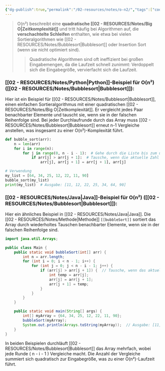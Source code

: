 ```yaml
---
{"dg-publish":true,"permalink":"/02-resources/notes/o-n2/","tags":["code/time-complexity","code/python","code/java"],"noteIcon":"","updated":"2024-10-31T22:43:49.001+01:00"}
---
```


<style> .container {font-family: sans-serif; text-align: center;} .button-wrapper button {z-index: 1;height: 40px; width: 100px; margin: 10px;padding: 5px;} .excalidraw .App-menu_top .buttonList { display: flex;} .excalidraw-wrapper { height: 800px; margin: 50px; position: relative;} :root[dir="ltr"] .excalidraw .layer-ui__wrapper .zen-mode-transition.App-menu_bottom--transition-left {transform: none;} </style><script src="https://cdn.jsdelivr.net/npm/react@17/umd/react.production.min.js"></script><script src="https://cdn.jsdelivr.net/npm/react-dom@17/umd/react-dom.production.min.js"></script><script type="text/javascript" src="https://cdn.jsdelivr.net/npm/@excalidraw/excalidraw@0/dist/excalidraw.production.min.js"></script><div id="O(n²)_2024-10-31_2053.01.excalidraw.md1"></div><script>(function(){const InitialData={"type":"excalidraw","version":2,"source":"https://github.com/zsviczian/obsidian-excalidraw-plugin/releases/tag/2.5.2","elements":[{"type":"line","version":86,"versionNonce":1451582400,"index":"a0","isDeleted":false,"id":"vSHiz2sf8Nl_92z7qZKHz","fillStyle":"solid","strokeWidth":4,"strokeStyle":"solid","roughness":2,"opacity":100,"angle":0,"x":-496.74055497858546,"y":-451.9179678509385,"strokeColor":"#1e1e1e","backgroundColor":"transparent","width":3,"height":573,"seed":333824064,"groupIds":[],"frameId":null,"roundness":{"type":2},"boundElements":[],"updated":1730404383039,"link":null,"locked":false,"startBinding":null,"endBinding":null,"lastCommittedPoint":null,"startArrowhead":null,"endArrowhead":null,"points":[[0,0],[3,573]]},{"type":"line","version":133,"versionNonce":1872948160,"index":"a1","isDeleted":false,"id":"7ifeX2HmrN0ecORr1EoO9","fillStyle":"solid","strokeWidth":4,"strokeStyle":"solid","roughness":2,"opacity":100,"angle":0,"x":-492.74055497858546,"y":123.08203214906155,"strokeColor":"#1e1e1e","backgroundColor":"transparent","width":722,"height":10,"seed":1237563456,"groupIds":[],"frameId":null,"roundness":{"type":2},"boundElements":[],"updated":1730404383039,"link":null,"locked":false,"startBinding":null,"endBinding":null,"lastCommittedPoint":null,"startArrowhead":null,"endArrowhead":null,"points":[[0,0],[722,-10]]},{"type":"line","version":89,"versionNonce":466580416,"index":"a2","isDeleted":false,"id":"Bf9SQ7g-_i1oJrgHmKYwl","fillStyle":"solid","strokeWidth":4,"strokeStyle":"solid","roughness":2,"opacity":100,"angle":0,"x":-518.7405549785855,"y":-416.9179678509385,"strokeColor":"#1e1e1e","backgroundColor":"transparent","width":19,"height":35,"seed":19050560,"groupIds":[],"frameId":null,"roundness":{"type":2},"boundElements":[],"updated":1730404383039,"link":null,"locked":false,"startBinding":null,"endBinding":null,"lastCommittedPoint":null,"startArrowhead":null,"endArrowhead":null,"points":[[0,0],[19,-35]]},{"type":"line","version":28,"versionNonce":556465088,"index":"a3","isDeleted":false,"id":"ezvOr8VAOYzM20KI8E7Md","fillStyle":"solid","strokeWidth":4,"strokeStyle":"solid","roughness":2,"opacity":100,"angle":0,"x":-496.74055497858546,"y":-450.9179678509385,"strokeColor":"#1e1e1e","backgroundColor":"transparent","width":16,"height":24,"seed":1642244160,"groupIds":[],"frameId":null,"roundness":{"type":2},"boundElements":[],"updated":1730404383039,"link":null,"locked":false,"startBinding":null,"endBinding":null,"lastCommittedPoint":null,"startArrowhead":null,"endArrowhead":null,"points":[[0,0],[16,24]]},{"type":"line","version":8,"versionNonce":30770112,"index":"a4","isDeleted":false,"id":"GcIq8XqKUhnmCH4CKBhf4","fillStyle":"solid","strokeWidth":4,"strokeStyle":"solid","roughness":2,"opacity":100,"angle":0,"x":228.25944502141454,"y":111.08203214906155,"strokeColor":"#1e1e1e","backgroundColor":"transparent","width":25,"height":11,"seed":400793664,"groupIds":[],"frameId":null,"roundness":{"type":2},"boundElements":[],"updated":1730404383039,"link":null,"locked":false,"startBinding":null,"endBinding":null,"lastCommittedPoint":null,"startArrowhead":null,"endArrowhead":null,"points":[[0,0],[-25,-11]]},{"type":"line","version":14,"versionNonce":2079263680,"index":"a5","isDeleted":false,"id":"bmksIX8GRuaW6b8dFsWE8","fillStyle":"solid","strokeWidth":4,"strokeStyle":"solid","roughness":2,"opacity":100,"angle":0,"x":229.25944502141454,"y":113.08203214906155,"strokeColor":"#1e1e1e","backgroundColor":"transparent","width":20,"height":14,"seed":1392875584,"groupIds":[],"frameId":null,"roundness":{"type":2},"boundElements":[],"updated":1730404383039,"link":null,"locked":false,"startBinding":null,"endBinding":null,"lastCommittedPoint":null,"startArrowhead":null,"endArrowhead":null,"points":[[0,0],[-20,14]]},{"type":"text","version":97,"versionNonce":137752640,"index":"a6","isDeleted":false,"id":"s31dIkCJ","fillStyle":"solid","strokeWidth":4,"strokeStyle":"solid","roughness":2,"opacity":100,"angle":0,"x":-201.74055497858546,"y":123.08203214906155,"strokeColor":"#1e1e1e","backgroundColor":"transparent","width":166.18069458007812,"height":37.800000000000004,"seed":1193840704,"groupIds":[],"frameId":null,"roundness":null,"boundElements":[],"updated":1730404383040,"link":null,"locked":false,"fontSize":28,"fontFamily":6,"text":"Input Size (n)","rawText":"Input Size (n)","textAlign":"left","verticalAlign":"top","containerId":null,"originalText":"Input Size (n)","autoResize":true,"lineHeight":1.35},{"type":"text","version":112,"versionNonce":848311232,"index":"a7","isDeleted":false,"id":"QVqbB8HT","fillStyle":"solid","strokeWidth":4,"strokeStyle":"solid","roughness":2,"opacity":100,"angle":4.723593972811037,"x":-565.2462705162005,"y":-264.4181136723078,"strokeColor":"#1e1e1e","backgroundColor":"transparent","width":63.63618469238281,"height":37.800000000000004,"seed":741115968,"groupIds":[],"frameId":null,"roundness":null,"boundElements":[],"updated":1730404383040,"link":null,"locked":false,"fontSize":28,"fontFamily":6,"text":"Time","rawText":"Time","textAlign":"left","verticalAlign":"top","containerId":null,"originalText":"Time","autoResize":true,"lineHeight":1.35},{"type":"arrow","version":269,"versionNonce":1407244352,"index":"aC","isDeleted":false,"id":"fIaqzkm0oBxH7iOlpj82t","fillStyle":"solid","strokeWidth":4,"strokeStyle":"solid","roughness":0,"opacity":100,"angle":0,"x":-490.0474137931034,"y":119.82893318965517,"strokeColor":"#2f9e44","backgroundColor":"transparent","width":436.551724137931,"height":514.4827586206895,"seed":2114936896,"groupIds":[],"frameId":null,"roundness":{"type":2},"boundElements":[],"updated":1730404383040,"link":null,"locked":false,"startBinding":null,"endBinding":null,"lastCommittedPoint":null,"startArrowhead":null,"endArrowhead":"arrow","points":[[0,0],[304.13793103448273,-269.6551724137931],[436.551724137931,-514.4827586206895]]},{"type":"text","version":106,"versionNonce":2036845504,"index":"aD","isDeleted":false,"id":"DAdLNYvE","fillStyle":"solid","strokeWidth":4,"strokeStyle":"solid","roughness":0,"opacity":100,"angle":5.237953054781757,"x":-148.3492541584875,"y":-336.5334267072389,"strokeColor":"#2f9e44","backgroundColor":"transparent","width":78.56085205078125,"height":21.6,"seed":2109298752,"groupIds":[],"frameId":null,"roundness":null,"boundElements":[],"updated":1730404383040,"link":"[[O(n²)\|O(n²)]]","locked":false,"fontSize":16,"fontFamily":6,"text":"📍[[O(n²)\|O(n²)]]","rawText":"[[O(n²)\|O(n²)]]","textAlign":"left","verticalAlign":"top","containerId":null,"originalText":"📍[[O(n²)\|O(n²)]]","autoResize":true,"lineHeight":1.35},{"type":"arrow","version":115,"versionNonce":1769590848,"index":"a8","isDeleted":true,"id":"Hrvxjg_7zv2B-QMKtxGhl","fillStyle":"solid","strokeWidth":4,"strokeStyle":"solid","roughness":0,"opacity":100,"angle":0,"x":-491.3612446337579,"y":116.18548042492364,"strokeColor":"#2f9e44","backgroundColor":"transparent","width":684,"height":13,"seed":1039237184,"groupIds":[],"frameId":null,"roundness":{"type":2},"boundElements":[],"updated":1730404418579,"link":null,"locked":false,"startBinding":null,"endBinding":null,"lastCommittedPoint":null,"startArrowhead":null,"endArrowhead":"arrow","points":[[0,0],[684,-13]]},{"type":"text","version":91,"versionNonce":770196416,"index":"a9","isDeleted":true,"id":"vEXZ3mIc","fillStyle":"solid","strokeWidth":4,"strokeStyle":"solid","roughness":2,"opacity":100,"angle":0,"x":89.98358295244896,"y":77.80617008009608,"strokeColor":"#2f9e44","backgroundColor":"transparent","width":62.496826171875,"height":21.6,"seed":1012365376,"groupIds":[],"frameId":null,"roundness":null,"boundElements":[],"updated":1730404417801,"link":"[[O1\|O1]]","locked":false,"fontSize":16,"fontFamily":6,"text":"📍[[O1\|O1]]","rawText":"[[O1\|O1]]","textAlign":"left","verticalAlign":"top","containerId":null,"originalText":"📍[[O1\|O1]]","autoResize":true,"lineHeight":1.35},{"type":"arrow","version":244,"versionNonce":1229658176,"index":"aA","isDeleted":true,"id":"RWCCwK9NHj8C_dI5mGjAt","fillStyle":"solid","strokeWidth":4,"strokeStyle":"solid","roughness":0,"opacity":100,"angle":0,"x":-490.0474137931034,"y":119.13927801724134,"strokeColor":"#1971c2","backgroundColor":"transparent","width":701.3793103448274,"height":295.1724137931034,"seed":1799254080,"groupIds":[],"frameId":null,"roundness":{"type":2},"boundElements":[],"updated":1730404414092,"link":null,"locked":false,"startBinding":null,"endBinding":null,"lastCommittedPoint":null,"startArrowhead":null,"endArrowhead":"arrow","points":[[0,0],[701.3793103448274,-295.1724137931034]]},{"type":"text","version":154,"versionNonce":379419584,"index":"aB","isDeleted":true,"id":"HYI759Su","fillStyle":"solid","strokeWidth":4,"strokeStyle":"solid","roughness":0,"opacity":100,"angle":5.826417420157298,"x":95.12954402128969,"y":-173.15075977271073,"strokeColor":"#1971c2","backgroundColor":"transparent","width":72.4808349609375,"height":21.6,"seed":310798400,"groupIds":[],"frameId":null,"roundness":null,"boundElements":[],"updated":1730404413245,"link":"[[O(n)\|O(n)]]","locked":false,"fontSize":16,"fontFamily":6,"text":"📍[[O(n)\|O(n)]]","rawText":"[[O(n)\|O(n)]]","textAlign":"left","verticalAlign":"top","containerId":null,"originalText":"📍[[O(n)\|O(n)]]","autoResize":true,"lineHeight":1.35},{"type":"arrow","version":335,"versionNonce":1509259328,"index":"aE","isDeleted":true,"id":"uNk61i6rdd3b1mpBI-2IO","fillStyle":"solid","strokeWidth":4,"strokeStyle":"solid","roughness":0,"opacity":100,"angle":0,"x":-487.28879310344826,"y":117.07031249999994,"strokeColor":"#1e1e1e","backgroundColor":"transparent","width":331.0344827586206,"height":526.206896551724,"seed":1701072960,"groupIds":[],"frameId":null,"roundness":{"type":2},"boundElements":[],"updated":1730404407336,"link":null,"locked":false,"startBinding":null,"endBinding":null,"lastCommittedPoint":null,"startArrowhead":null,"endArrowhead":"arrow","points":[[0,0],[236.55172413793093,-315.8620689655172],[331.0344827586206,-526.206896551724]]},{"type":"text","version":106,"versionNonce":2091981760,"index":"aF","isDeleted":true,"id":"7Tn9boys","fillStyle":"solid","strokeWidth":4,"strokeStyle":"solid","roughness":0,"opacity":100,"angle":5.181153299986048,"x":-261.97224553399883,"y":-306.78594705349707,"strokeColor":"#1e1e1e","backgroundColor":"transparent","width":78.56085205078125,"height":21.6,"seed":217073728,"groupIds":[],"frameId":null,"roundness":null,"boundElements":[],"updated":1730404406624,"link":"[[O(n³)\|O(n³)]]","locked":false,"fontSize":16,"fontFamily":6,"text":"📍[[O(n³)\|O(n³)]]","rawText":"[[O(n³)\|O(n³)]]","textAlign":"left","verticalAlign":"top","containerId":null,"originalText":"📍[[O(n³)\|O(n³)]]","autoResize":true,"lineHeight":1.35},{"type":"arrow","version":452,"versionNonce":1990977600,"index":"aG","isDeleted":true,"id":"-wRaBIx8hIYNnxdxY63YE","fillStyle":"solid","strokeWidth":4,"strokeStyle":"solid","roughness":0,"opacity":100,"angle":0,"x":-487.9784482758621,"y":118.44962284482762,"strokeColor":"#e03131","backgroundColor":"transparent","width":704.1379310344827,"height":154.4827586206897,"seed":1346191424,"groupIds":[],"frameId":null,"roundness":{"type":2},"boundElements":[],"updated":1730404416801,"link":null,"locked":false,"startBinding":null,"endBinding":null,"lastCommittedPoint":null,"startArrowhead":null,"endArrowhead":"arrow","points":[[0,0],[217.9310344827586,-125.5172413793104],[704.1379310344827,-154.4827586206897]]},{"type":"text","version":130,"versionNonce":1321053120,"index":"aH","isDeleted":true,"id":"ZjiK5k7P","fillStyle":"solid","strokeWidth":4,"strokeStyle":"solid","roughness":0,"opacity":100,"angle":0,"x":87.61268472906386,"y":-64.18584513546801,"strokeColor":"#e03131","backgroundColor":"transparent","width":99.79289245605469,"height":21.6,"seed":254490688,"groupIds":[],"frameId":null,"roundness":null,"boundElements":[],"updated":1730404416120,"link":"[[O(log n)\|O(log n)]]","locked":false,"fontSize":16,"fontFamily":6,"text":"📍[[O(log n)\|O(log n)]]","rawText":"[[O(log n)\|O(log n)]]","textAlign":"left","verticalAlign":"top","containerId":null,"originalText":"📍[[O(log n)\|O(log n)]]","autoResize":true,"lineHeight":1.35},{"type":"arrow","version":503,"versionNonce":695742528,"index":"aI","isDeleted":true,"id":"BnJQ6hk7Bem6SQvqz9GC6","fillStyle":"solid","strokeWidth":4,"strokeStyle":"solid","roughness":0,"opacity":100,"angle":0,"x":-486.59913793103453,"y":115.69100215517238,"strokeColor":"#f08c00","backgroundColor":"transparent","width":640.6896551724138,"height":431.03448275862064,"seed":765079616,"groupIds":[],"frameId":null,"roundness":{"type":2},"boundElements":[],"updated":1730404412527,"link":null,"locked":false,"startBinding":null,"endBinding":null,"lastCommittedPoint":null,"startArrowhead":null,"endArrowhead":"arrow","points":[[0,0],[321.3793103448275,-114.4827586206896],[640.6896551724138,-431.03448275862064]]},{"type":"text","version":109,"versionNonce":2129126336,"index":"aJ","isDeleted":true,"id":"OYN1kGMc","fillStyle":"solid","strokeWidth":4,"strokeStyle":"solid","roughness":0,"opacity":100,"angle":5.494143481980993,"x":24.208380605348566,"y":-276.5782647511142,"strokeColor":"#f08c00","backgroundColor":"transparent","width":113.12092590332031,"height":21.6,"seed":325724224,"groupIds":[],"frameId":null,"roundness":null,"boundElements":[],"updated":1730404411772,"link":"[[02 - RESOURCES/Notes/O(n log n)\|O(n log n)]]","locked":false,"fontSize":16,"fontFamily":6,"text":"📍[[02 - RESOURCES/Notes/O(n log n)\|O(n log n)]]","rawText":"[[02 - RESOURCES/Notes/O(n log n)\|O(n log n)]]","textAlign":"left","verticalAlign":"top","containerId":null,"originalText":"📍[[02 - RESOURCES/Notes/O(n log n)\|O(n log n)]]","autoResize":true,"lineHeight":1.35},{"type":"arrow","version":193,"versionNonce":491893696,"index":"aK","isDeleted":true,"id":"i_sfXEqdc9Yinqj5081Oe","fillStyle":"solid","strokeWidth":4,"strokeStyle":"solid","roughness":0,"opacity":100,"angle":0,"x":-482.46120689655174,"y":112.24272629310343,"strokeColor":"#e03131","backgroundColor":"transparent","width":213.1034482758621,"height":533.7931034482758,"seed":746266688,"groupIds":[],"frameId":null,"roundness":{"type":2},"boundElements":[],"updated":1730404408236,"link":null,"locked":false,"startBinding":null,"endBinding":null,"lastCommittedPoint":null,"startArrowhead":null,"endArrowhead":"arrow","points":[[0,0],[161.37931034482756,-277.24137931034477],[213.1034482758621,-533.7931034482758]]},{"type":"text","version":95,"versionNonce":1483563072,"index":"aL","isDeleted":true,"id":"88rZy5R4","fillStyle":"solid","strokeWidth":4,"strokeStyle":"solid","roughness":0,"opacity":100,"angle":4.85990474664134,"x":-342.31280099641276,"y":-354.7311854317358,"strokeColor":"#e03131","backgroundColor":"transparent","width":77.9678955078125,"height":21.6,"seed":1756174400,"groupIds":[],"frameId":null,"roundness":null,"boundElements":[],"updated":1730404408748,"link":"[[02 - RESOURCES/Notes/O(2ⁿ)\|O(2ⁿ)]]","locked":false,"fontSize":16,"fontFamily":6,"text":"📍[[02 - RESOURCES/Notes/O(2ⁿ)\|O(2ⁿ)]]","rawText":"[[02 - RESOURCES/Notes/O(2ⁿ)\|O(2ⁿ)]]","textAlign":"left","verticalAlign":"top","containerId":null,"originalText":"📍[[02 - RESOURCES/Notes/O(2ⁿ)\|O(2ⁿ)]]","autoResize":true,"lineHeight":1.35},{"type":"arrow","version":95,"versionNonce":1544439872,"index":"aM","isDeleted":true,"id":"84hGoCmzGDG6sbF3UqWLZ","fillStyle":"solid","strokeWidth":4,"strokeStyle":"solid","roughness":0,"opacity":100,"angle":0,"x":-482.46120689655174,"y":115.69100215517238,"strokeColor":"#f08c00","backgroundColor":"transparent","width":76.55172413793105,"height":557.9310344827586,"seed":1004539968,"groupIds":[],"frameId":null,"roundness":{"type":2},"boundElements":[],"updated":1730404410595,"link":null,"locked":false,"startBinding":null,"endBinding":null,"lastCommittedPoint":null,"startArrowhead":null,"endArrowhead":"arrow","points":[[0,0],[59.31034482758622,-277.24137931034477],[76.55172413793105,-557.9310344827586]]},{"type":"text","version":128,"versionNonce":966347712,"index":"aN","isDeleted":true,"id":"Clb2mD5U","fillStyle":"solid","strokeWidth":4,"strokeStyle":"solid","roughness":0,"opacity":100,"angle":4.8159130645368435,"x":-464.9226994827751,"y":-370.5744948633648,"strokeColor":"#f08c00","backgroundColor":"transparent","width":76.25685119628906,"height":21.6,"seed":502532160,"groupIds":[],"frameId":null,"roundness":null,"boundElements":[],"updated":1730404409733,"link":"[[02 - RESOURCES/Notes/O(n!)\|O(n!)]]","locked":false,"fontSize":16,"fontFamily":6,"text":"📍[[02 - RESOURCES/Notes/O(n!)\|O(n!)]]","rawText":"[[02 - RESOURCES/Notes/O(n!)\|O(n!)]]","textAlign":"left","verticalAlign":"top","containerId":null,"originalText":"📍[[02 - RESOURCES/Notes/O(n!)\|O(n!)]]","autoResize":true,"lineHeight":1.35},{"type":"arrow","version":122,"versionNonce":136773696,"index":"aO","isDeleted":true,"id":"V6LlzojgXPX8Cm3Gxs3Zu","fillStyle":"solid","strokeWidth":4,"strokeStyle":"solid","roughness":0,"opacity":100,"angle":0,"x":-484.53017241379314,"y":116.38065732758622,"strokeColor":"#1e1e1e","backgroundColor":"transparent","width":702.7586206896551,"height":224.82758620689657,"seed":180944960,"groupIds":[],"frameId":null,"roundness":{"type":2},"boundElements":[],"updated":1730404415452,"link":null,"locked":false,"startBinding":null,"endBinding":null,"lastCommittedPoint":null,"startArrowhead":null,"endArrowhead":"arrow","points":[[0,0],[702.7586206896551,-224.82758620689657]]},{"type":"text","version":85,"versionNonce":639243200,"index":"aP","isDeleted":true,"id":"1vrutgId","fillStyle":"solid","strokeWidth":4,"strokeStyle":"solid","roughness":0,"opacity":100,"angle":6.029878855035,"x":97.67209961326921,"y":-109.468996825646,"strokeColor":"#1e1e1e","backgroundColor":"transparent","width":81.2620849609375,"height":21.6,"seed":37681216,"groupIds":[],"frameId":null,"roundness":null,"boundElements":[],"updated":1730404414893,"link":"[[02 - RESOURCES/Notes/O(√n)\|O(√n)]]","locked":false,"fontSize":16,"fontFamily":6,"text":"📍[[02 - RESOURCES/Notes/O(√n)\|O(√n)]]","rawText":"[[02 - RESOURCES/Notes/O(√n)\|O(√n)]]","textAlign":"left","verticalAlign":"top","containerId":null,"originalText":"📍[[02 - RESOURCES/Notes/O(√n)\|O(√n)]]","autoResize":true,"lineHeight":1.35}],"appState":{"theme":"dark","viewBackgroundColor":"#ffffff","currentItemStrokeColor":"#1e1e1e","currentItemBackgroundColor":"transparent","currentItemFillStyle":"solid","currentItemStrokeWidth":2,"currentItemStrokeStyle":"solid","currentItemRoughness":1,"currentItemOpacity":100,"currentItemFontFamily":5,"currentItemFontSize":20,"currentItemTextAlign":"left","currentItemStartArrowhead":null,"currentItemEndArrowhead":"arrow","currentItemArrowType":"round","scrollX":572.4539473684209,"scrollY":598.5563322368422,"zoom":{"value":0.95},"currentItemRoundness":"round","gridSize":20,"gridStep":5,"gridModeEnabled":false,"gridColor":{"Bold":"rgba(217, 217, 217, 0.5)","Regular":"rgba(230, 230, 230, 0.5)"},"currentStrokeOptions":null,"frameRendering":{"enabled":true,"clip":true,"name":true,"outline":true},"objectsSnapModeEnabled":false,"activeTool":{"type":"selection","customType":null,"locked":false,"lastActiveTool":null}},"files":{}};InitialData.scrollToContent=true;App=()=>{const e=React.useRef(null),t=React.useRef(null),[n,i]=React.useState({width:void 0,height:void 0});return React.useEffect(()=>{i({width:t.current.getBoundingClientRect().width,height:t.current.getBoundingClientRect().height});const e=()=>{i({width:t.current.getBoundingClientRect().width,height:t.current.getBoundingClientRect().height})};return window.addEventListener("resize",e),()=>window.removeEventListener("resize",e)},[t]),React.createElement(React.Fragment,null,React.createElement("div",{className:"excalidraw-wrapper",ref:t},React.createElement(ExcalidrawLib.Excalidraw,{ref:e,width:n.width,height:n.height,initialData:InitialData,viewModeEnabled:!0,zenModeEnabled:!0,gridModeEnabled:!1})))},excalidrawWrapper=document.getElementById("O(n²)_2024-10-31_2053.01.excalidraw.md1");ReactDOM.render(React.createElement(App),excalidrawWrapper);})();</script>
>O(n²) beschreibt eine **quadratische [[02 - RESOURCES/Notes/Big O\|Zeitkomplexität]]** und tritt häufig bei Algorithmen auf, die **verschachtelte Schleifen** enthalten, wie etwa bei vielen Sortieralgorithmen wie [[02 - RESOURCES/Notes/Bubblesort\|Bubblesort]] oder Insertion Sort (wenn sie nicht optimiert sind). 
>>Quadratische Algorithmen sind oft ineffizient bei großen Eingabemengen, da die Laufzeit schnell zunimmt: Verdoppelt sich die Eingabegröße, vervierfacht sich die Laufzeit.

### [[02 - RESOURCES/Notes/Python\|Python]]-Beispiel für O(n²) ([[02 - RESOURCES/Notes/Bubblesort\|Bubblesort]]):
Hier ist ein Beispiel für [[02 - RESOURCES/Notes/Bubblesort\|Bubblesort]], einen einfachen Sortieralgorithmus mit einer quadratischen [[02 - RESOURCES/Notes/Big O\|Zeitkomplexität]]. Er vergleicht jedes Paar benachbarter Elemente und tauscht sie, wenn sie in der falschen Reihenfolge sind. Bei jeder Durchlaufrunde durch das Array muss [[02 - RESOURCES/Notes/Bubblesort\|Bubblesort]] erneut n-1 Vergleiche anstellen, was insgesamt zu einer O(n²)-Komplexität führt.

```python
def bubble_sort(arr):
    n = len(arr)
    for i in range(n):
        for j in range(0, n - i - 1):  # Gehe durch die Liste bis zum unsortierten Teil
            if arr[j] > arr[j + 1]:  # Tausche, wenn die aktuelle Zahl größer ist
                arr[j], arr[j + 1] = arr[j + 1], arr[j]

# Verwendung
my_list = [64, 34, 25, 12, 22, 11, 90]
bubble_sort(my_list)
print(my_list)  # Ausgabe: [11, 12, 22, 25, 34, 64, 90]
```

### [[02 - RESOURCES/Notes/Java\|Java]]-Beispiel für O(n²) ([[02 - RESOURCES/Notes/Bubblesort\|Bubblesort]]):
Hier ein ähnliches Beispiel in [[02 - RESOURCES/Notes/Java\|Java]]. Die [[02 - RESOURCES/Notes/Methode\|Methode]] `[[bubbleSort]]` sortiert das Array durch wiederholtes Tauschen benachbarter Elemente, wenn sie in der falschen Reihenfolge sind.

```java
import java.util.Arrays;

public class Main {
    public static void bubbleSort(int[] arr) {
        int n = arr.length;
        for (int i = 0; i < n - 1; i++) {
            for (int j = 0; j < n - i - 1; j++) {
                if (arr[j] > arr[j + 1]) {  // Tausche, wenn das aktuelle Element größer ist
                    int temp = arr[j];
                    arr[j] = arr[j + 1];
                    arr[j + 1] = temp;
                }
            }
        }
    }

    public static void main(String[] args) {
        int[] myArray = {64, 34, 25, 12, 22, 11, 90};
        bubbleSort(myArray);
        System.out.println(Arrays.toString(myArray));  // Ausgabe: [11, 12, 22, 25, 34, 64, 90]
    }
}
```

In beiden Beispielen durchläuft [[02 - RESOURCES/Notes/Bubblesort\|Bubblesort]] das Array mehrfach, wobei jede Runde \( n - i - 1 \) Vergleiche macht. Die Anzahl der Vergleiche summiert sich quadratisch zur Eingabegröße, was zu einer O(n²)-Laufzeit führt.